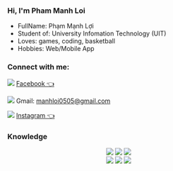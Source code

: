 ### Hi, I'm Pham Manh Loi

- FullName: Phạm Mạnh Lợi
- Student of: University Infomation Technology (UIT)
- Loves: games, coding, basketball
- Hobbies: Web/Mobile App

### Connect with me:

<img  src="https://img.shields.io/badge/Facebook-%231877F2.svg?style=for-the-badge&logo=Facebook&logoColor=white" /> [Facebook 👈](https://www.facebook.com/manhloi551/)

<img  src="https://img.shields.io/badge/Gmail-D14836?style=for-the-badge&logo=gmail&logoColor=white" /> Gmail: manhloi0505@gmail.com

<img  src="https://img.shields.io/badge/<handle>-%23E4405F.svg?style=for-the-badge&logo=Instagram&logoColor=white" /> [Instagram 👈](https://www.instagram.com/p.manhloi/)

### Knowledge

<p align="center"> <img src="https://img.shields.io/badge/html5%20-%23E34F26.svg?&style=for-the-badge&logo=html5&logoColor=white"/> <img src="https://img.shields.io/badge/css3%20-%231572B6.svg?&style=for-the-badge&logo=css3&logoColor=white"/> <img src="https://img.shields.io/badge/typescript-%23007ACC.svg?style=for-the-badge&logo=typescript&logoColor=white"/><br>
 <img src="https://img.shields.io/badge/node.js%20-%2343853D.svg?&style=for-the-badge&logo=node.js&logoColor=white"/> <img src="https://img.shields.io/badge/javascript%20-%23323330.svg?&style=for-the-badge&logo=javascript&logoColor=%23F7DF1E"/> <img src="https://img.shields.io/badge/React%20-%231572B6.svg?&style=for-the-badge&logo=react&logoColor=white"/><br><br>
</p>
